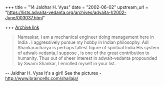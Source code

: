 +++
title = "14 Jaldhar H. Vyas"
date = "2002-06-02"
upstream_url = "https://lists.advaita-vedanta.org/archives/advaita-l/2002-June/003037.html"

+++
[Archive link](https://lists.advaita-vedanta.org/archives/advaita-l/2002-June/003037.html)

> Namaskar,
> I am a mechanical engineer doing management here in India . I
> aggressively pursue my hobby in Indian philosophy. Adi
> Shankaracharya is perhaps tallest figure of spiritual India.His
> system of adwait-vedanta,I suppose , is one of  the great
> contribution to humanity.
> Thus out of  sheer interest in adwait-vedanta propounded by Swami
> Shankar, I enrolled myself in your list.
>

--
Jaldhar H. Vyas <jaldhar at braincells.com>
It's a girl! See the pictures - http://www.braincells.com/shailaja/

